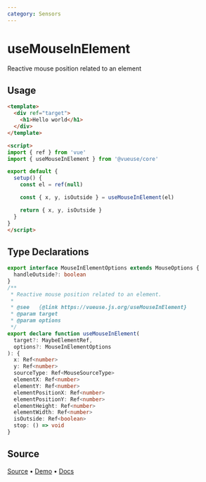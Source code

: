 ```yaml
---
category: Sensors
---
```


# useMouseInElement

Reactive mouse position related to an element

## Usage

```html {15}
<template>
  <div ref="target">
    <h1>Hello world</h1>
  </div>
</template>

<script>
import { ref } from 'vue'
import { useMouseInElement } from '@vueuse/core'

export default {
  setup() {
    const el = ref(null)

    const { x, y, isOutside } = useMouseInElement(el)

    return { x, y, isOutside }
  }
}
</script>
```


<!--FOOTER_STARTS-->
## Type Declarations

```typescript
export interface MouseInElementOptions extends MouseOptions {
  handleOutside?: boolean
}
/**
 * Reactive mouse position related to an element.
 *
 * @see   {@link https://vueuse.js.org/useMouseInElement}
 * @param target
 * @param options
 */
export declare function useMouseInElement(
  target?: MaybeElementRef,
  options?: MouseInElementOptions
): {
  x: Ref<number>
  y: Ref<number>
  sourceType: Ref<MouseSourceType>
  elementX: Ref<number>
  elementY: Ref<number>
  elementPositionX: Ref<number>
  elementPositionY: Ref<number>
  elementHeight: Ref<number>
  elementWidth: Ref<number>
  isOutside: Ref<boolean>
  stop: () => void
}
```

## Source

[Source](https://github.com/vueuse/vueuse/blob/main/packages/core/useMouseInElement/index.ts) • [Demo](https://github.com/vueuse/vueuse/blob/main/packages/core/useMouseInElement/demo.vue) • [Docs](https://github.com/vueuse/vueuse/blob/main/packages/core/useMouseInElement/index.md)


<!--FOOTER_ENDS-->
